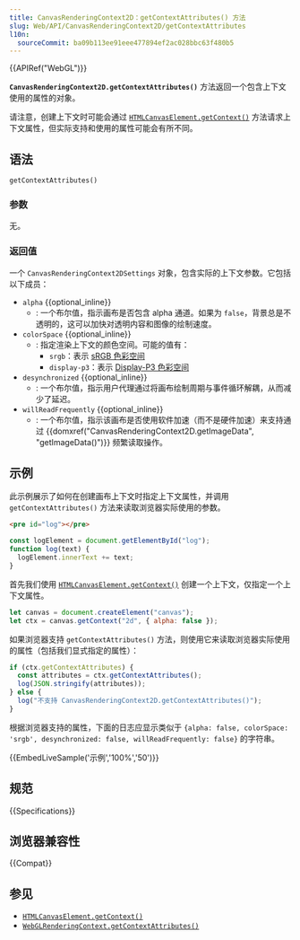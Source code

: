 ```yaml
---
title: CanvasRenderingContext2D：getContextAttributes() 方法
slug: Web/API/CanvasRenderingContext2D/getContextAttributes
l10n:
  sourceCommit: ba09b113ee91eee477894ef2ac028bbc63f480b5
---
```


{{APIRef("WebGL")}}

**`CanvasRenderingContext2D.getContextAttributes()`** 方法返回一个包含上下文使用的属性的对象。

请注意，创建上下文时可能会通过 [`HTMLCanvasElement.getContext()`](/zh-CN/docs/Web/API/HTMLCanvasElement/getContext) 方法请求上下文属性，但实际支持和使用的属性可能会有所不同。

## 语法

```js-nolint
getContextAttributes()
```

### 参数

无。

### 返回值

一个 `CanvasRenderingContext2DSettings` 对象，包含实际的上下文参数。它包括以下成员：

- `alpha` {{optional_inline}}
  - : 一个布尔值，指示画布是否包含 alpha 通道。如果为 `false`，背景总是不透明的，这可以加快对透明内容和图像的绘制速度。
- `colorSpace` {{optional_inline}}
  - : 指定渲染上下文的颜色空间。可能的值有：
    - `srgb`：表示 [sRGB 色彩空间](https://zh.wikipedia.org/wiki/SRGB)
    - `display-p3`：表示 [Display-P3 色彩空间](https://zh.wikipedia.org/wiki/DCI-P3)
- `desynchronized` {{optional_inline}}
  - : 一个布尔值，指示用户代理通过将画布绘制周期与事件循环解耦，从而减少了延迟。
- `willReadFrequently` {{optional_inline}}
  - : 一个布尔值，指示该画布是否使用软件加速（而不是硬件加速）来支持通过 {{domxref("CanvasRenderingContext2D.getImageData", "getImageData()")}} 频繁读取操作。

## 示例

此示例展示了如何在创建画布上下文时指定上下文属性，并调用 `getContextAttributes()` 方法来读取浏览器实际使用的参数。

```html hidden
<pre id="log"></pre>
```

```js hidden
const logElement = document.getElementById("log");
function log(text) {
  logElement.innerText += text;
}
```

首先我们使用 [`HTMLCanvasElement.getContext()`](/zh-CN/docs/Web/API/HTMLCanvasElement/getContext) 创建一个上下文，仅指定一个上下文属性。

```js
let canvas = document.createElement("canvas");
let ctx = canvas.getContext("2d", { alpha: false });
```

如果浏览器支持 `getContextAttributes()` 方法，则使用它来读取浏览器实际使用的属性（包括我们显式指定的属性）：

```js
if (ctx.getContextAttributes) {
  const attributes = ctx.getContextAttributes();
  log(JSON.stringify(attributes));
} else {
  log("不支持 CanvasRenderingContext2D.getContextAttributes()");
}
```

根据浏览器支持的属性，下面的日志应显示类似于 `{alpha: false, colorSpace: 'srgb', desynchronized: false, willReadFrequently: false}` 的字符串。

{{EmbedLiveSample('示例','100%','50')}}

## 规范

{{Specifications}}

## 浏览器兼容性

{{Compat}}

## 参见

- [`HTMLCanvasElement.getContext()`](/zh-CN/docs/Web/API/HTMLCanvasElement/getContext)
- [`WebGLRenderingContext.getContextAttributes()`](/zh-CN/docs/Web/API/WebGLRenderingContext/getContextAttributes)

